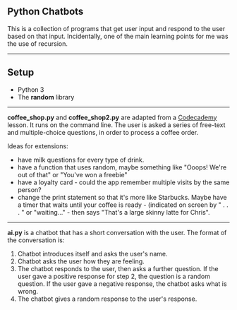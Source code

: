 ## Python Chatbots 

This is a collection of programs that get user input and respond to the user based on that input. Incidentally, one of the main learning points for me was the use of recursion.

---

## Setup
* Python 3
* The __random__ library

---

__coffee_shop.py__ and __coffee_shop2.py__ are adapted from a [Codecademy](https://www.codecademy.com) lesson. It runs on the command line. The user is asked a series of free-text and multiple-choice questions, in order to process a coffee order.

Ideas for extensions:
* have milk questions for every type of drink.
* have a function that uses random, maybe something like "Ooops! We're out of that" or "You've won a freebie"
* have a loyalty card - could the app remember multiple visits by the same person?
* change the print statement so that it's more like Starbucks. Maybe have a timer that waits until your coffee is ready - (indicated on screen by " . . . " or "waiting..." - then says "That's a large skinny latte for Chris".

---

__ai.py__  is a chatbot that has a short conversation with the user. The format of the conversation is:
1. Chatbot introduces itself and asks the user's name.
2. Chatbot asks the user how they are feeling.
3. The chatbot responds to the user, then asks a further question. If the user gave a positive response for step 2, the question is a random question. If the user gave a negative response, the chatbot asks what is wrong.
4. The chatbot gives a random response to the user's response. 